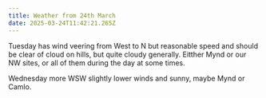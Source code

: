 ```yaml
---
title: Weather from 24th March
date: 2025-03-24T11:42:21.265Z
---
```

Tuesday has wind veering from West to N but reasonable speed and should be clear of cloud on hills, but quite cloudy generally.  Eitther Mynd or our NW sites, or all of them during the day at some times.

Wednesday more WSW slightly lower winds and sunny, maybe Mynd or Camlo.